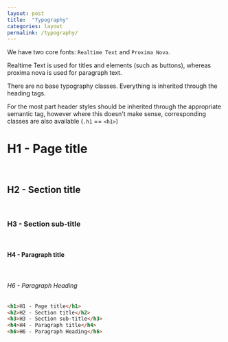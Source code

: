 ```yaml
---
layout: post
title:  "Typography"
categories: layout
permalink: /typography/
---
```


We have two core fonts: `Realtime Text` and `Proxima Nova`.

Realtime Text is used for titles and elements (such as buttons), whereas proxima nova is used for paragraph text.

There are no base typography classes. Everything is inherited through the heading tags.

For the most part header styles should be inherited through the appropriate semantic tag, however where this doesn't make sense, corresponding classes are also available (`.h1` == `<h1>`)

<div class="pattern">
  <h1>H1 - Page title</h1>
  <br>
  <h2>H2 - Section title</h2>
  <br>
  <h3>H3 - Section sub-title</h3>
  <br>
  <h4>H4 - Paragraph title</h4>
  <br>
  <h6>H6 - Paragraph Heading</h6>
</div>

``` html
<h1>H1 - Page title</h1>
<h2>H2 - Section title</h2>
<h3>H3 - Section sub-title</h3>
<h4>H4 - Paragraph title</h4>
<h6>H6 - Paragraph Heading</h6>
```